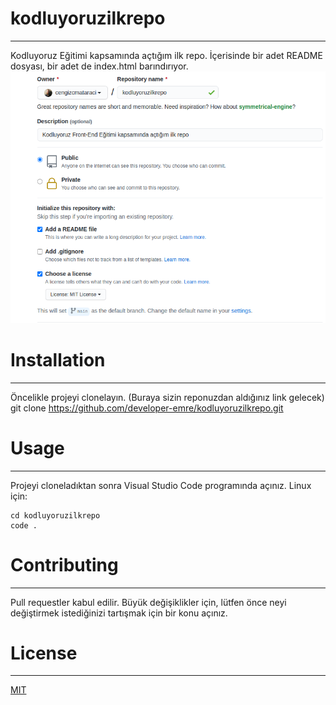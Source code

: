 # kodluyoruzilkrepo
---
Kodluyoruz Eğitimi kapsamında açtığım ilk repo. İçerisinde bir adet README dosyası, bir adet de index.html barındırıyor.
![Sayfa Resmi](https://raw.githubusercontent.com/Kodluyoruz/taskforce/main/git/odev1/figures/github.png)
# Installation
---
Öncelikle projeyi clonelayın. (Buraya sizin reponuzdan aldığınız link gelecek)
git clone https://github.com/developer-emre/kodluyoruzilkrepo.git
# Usage
----
Projeyi cloneladıktan sonra Visual Studio Code programında açınız.
Linux için:
```
cd kodluyoruzilkrepo
code .
```
# Contributing
---
Pull requestler kabul edilir. Büyük değişiklikler için, lütfen önce neyi değiştirmek istediğinizi tartışmak için bir konu açınız.
# License
---
[MIT](MIT)
